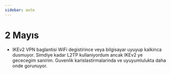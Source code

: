 ```yaml
---
sidebar: auto
---
```


# 2 Mayıs

- IKEv2 VPN baglantisi WiFi degistirince veya bilgisayar uyuyup kalkinca dusmuyor. Simdiye kadar L2TP kullaniyordum ancak IKEv2 ye gececegim sanirim. Guvenlik karislastirmalarinda ve uyuyumlulukta daha onde gorunuyor.

